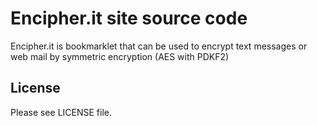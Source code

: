 Encipher.it site source code
============================

Encipher.it is bookmarklet that can be used to encrypt text messages or web mail by symmetric encryption (AES with PDKF2)

License
-------

Please see LICENSE file.

